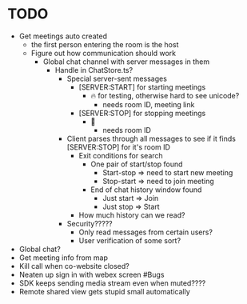 # TODO
- Get meetings auto created
  - the first person entering the room is the host
  - Figure out how communication should work
    - Global chat channel with server messages in them
      - Handle in ChatStore.ts?
        - Special server-sent messages
          - [SERVER:START] for starting meetings
            - 🔥 for testing, otherwise hard to see unicode?
              - needs room ID, meeting link
          - [SERVER:STOP] for stopping meetings
            - 🌊
              - needs room ID
        - Client parses through all messages to see if it finds [SERVER:STOP] for it's room ID
          - Exit conditions for search
            - One pair of start/stop found 
              - Start-stop => need to start new meeting
              - Stop-start => need to join meeting
            - End of chat history window found
              - Just start => Join
              - Just stop => Start
          - How much history can we read?
        - Security?????
          - Only read messages from certain users?
          - User verification of some sort?
- Global chat?
- Get meeting info from map
- Kill call when co-website closed?
- Neaten up sign in with webex screen
#Bugs
- SDK keeps sending media stream even when muted????
- Remote shared view gets stupid small automatically
